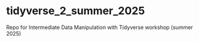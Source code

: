 # tidyverse_2_summer_2025
Repo for Intermediate Data Manipulation with Tidyverse workshop (summer 2025)
